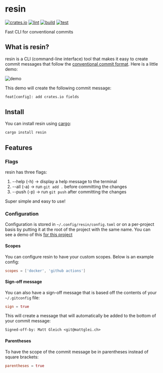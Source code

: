 <!-- DO NOT REMOVE - contributor_list:data:start:["gleich"]:end -->

# resin

[![crates.io](https://img.shields.io/crates/v/resin.svg)](https://crates.io/crates/resin)
[![lint](https://github.com/gleich/resin/actions/workflows/lint.yml/badge.svg)](https://github.com/gleich/resin/actions/workflows/lint.yml)
[![build](https://github.com/gleich/resin/actions/workflows/build.yml/badge.svg)](https://github.com/gleich/resin/actions/workflows/build.yml)
[![test](https://github.com/gleich/resin/actions/workflows/test.yml/badge.svg)](https://github.com/gleich/resin/actions/workflows/test.yml)

Fast CLI for conventional commits

## What is resin?

resin is a CLI (command-line interface) tool that makes it easy to create commit messages that follow the [conventional commit format](https://www.conventionalcommits.org/). Here is a little demo:

![demo](demo.gif)

This demo will create the following commit message:

```txt
feat[config]: add crates.io fields
```

## Install

You can install resin using [cargo](https://doc.rust-lang.org/cargo/index.html):

```bash
cargo install resin
```

## Features

### Flags

resin has three flags:

1. --help (-h) -> display a help message to the terminal
2. --all (-a) -> run `git add .` before committing the changes
3. --push (-p) -> run `git push` after committing the changes

Super simple and easy to use!

### Configuration

Configuration is stored in `~/.config/resin/config.toml` or on a per-project basis by putting it at the root of the project with the same name. You can see a demo of this [for this project](resin.toml)

#### Scopes

You can configure resin to have your custom scopes. Below is an example config:

```toml
scopes = ['docker', 'github actions']
```

#### Sign-off message

You can also have a sign-off message that is based off the contents of your `~/.gitconfig` file:

```toml
sign = true
```

This will create a message that will automatically be added to the bottom of your commit message:

```txt
Signed-off-by: Matt Gleich <git@mattglei.ch>
```

#### Parentheses

To have the scope of the commit message be in parentheses instead of square brackets:

```toml
parentheses = true
```
